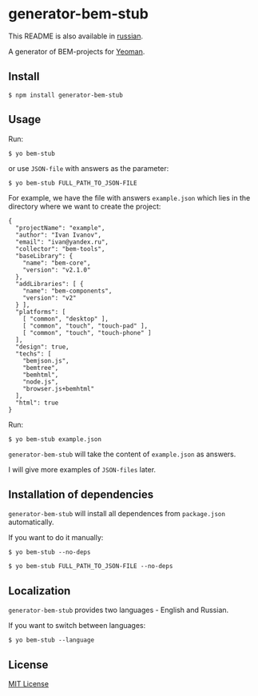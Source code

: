 # generator-bem-stub

This README is also available in [russian](https://github.com/eGavr/generator-bem-stub/blob/v0.0.1/README.ru.md).

A generator of BEM-projects for [Yeoman](http://yeoman.io).

## Install

```
$ npm install generator-bem-stub
```

## Usage

Run:

```
$ yo bem-stub
```

or use ```JSON-file``` with answers as the parameter:

```
$ yo bem-stub FULL_PATH_TO_JSON-FILE
```

For example, we have the file with answers ```example.json``` which lies in the directory where we want to create the project:

```
{
  "projectName": "example",
  "author": "Ivan Ivanov",
  "email": "ivan@yandex.ru",
  "collector": "bem-tools",
  "baseLibrary": {
    "name": "bem-core",
    "version": "v2.1.0"
  },
  "addLibraries": [ {
    "name": "bem-components",
    "version": "v2"
  } ],
  "platforms": [
    [ "common", "desktop" ],
    [ "common", "touch", "touch-pad" ],
    [ "common", "touch", "touch-phone" ]
  ],
  "design": true,
  "techs": [
    "bemjson.js",
    "bemtree",
    "bemhtml",
    "node.js",
    "browser.js+bemhtml"
  ],
  "html": true
}
```

Run:

```
$ yo bem-stub example.json
```

```generator-bem-stub``` will take the content of ```example.json``` as answers.

I will give more examples of ```JSON-files``` later.

## Installation of dependencies

```generator-bem-stub``` will install all dependences from ```package.json``` automatically.

If you want to do it manually:

```
$ yo bem-stub --no-deps

$ yo bem-stub FULL_PATH_TO_JSON-FILE --no-deps
```

## Localization

```generator-bem-stub``` provides two languages - English and Russian.

If you want to switch between languages:

```
$ yo bem-stub --language
```

## License

[MIT License](http://en.wikipedia.org/wiki/MIT_License)
